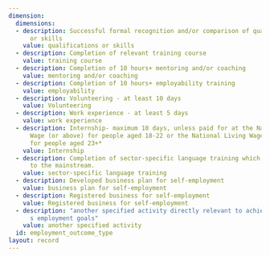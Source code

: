 ```yaml
---
dimension:
  dimensions:
  - description: Successful formal recognition and/or comparison of qualifications
      or skills
    value: qualifications or skills
  - description: Completion of relevant training course
    value: training course
  - description: Completion of 10 hours+ mentoring and/or coaching
    value: mentoring and/or coaching
  - description: Completion of 10 hours+ employability training
    value: employability
  - description: Volunteering - at least 10 days
    value: Volunteering
  - description: Work experience - at least 5 days
    value: work experience
  - description: Internship- maximum 10 days, unless paid for at the National Minimum
      Wage (or above) for people aged 18-22 or the National Living Wage (or above)
      for people aged 23+*
    value: Internship
  - description: Completion of sector-specific language training which is additional
      to the mainstream.
    value: sector-specific language training
  - description: Developed business plan for self-employment
    value: business plan for self-employment
  - description: Registered business for self-employment
    value: Registered business for self-employment
  - description: "another specified activity directly relevant to achieving the individual\u2019\
      s employment goals"
    value: another specified activity
  id: employment_outcome_type
layout: record
---
```

